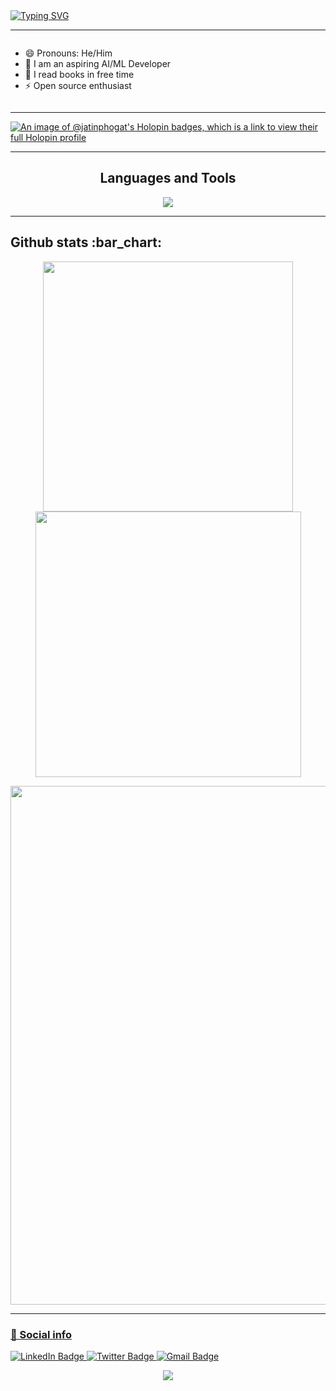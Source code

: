 <div>
  <a href="https://git.io/typing-svg"><img src="https://readme-typing-svg.demolab.com?font=Fira+Code&weight=6000&size=28&duration=5304&pause=1000&color36BCF7FF&background=FFD22800&center=true&vCenter=true&width=850&lines=Hi there 👋,+I'm+Jatin,+Welcome+to+My+Profile!+;Always+learning+new+things" alt="Typing SVG" /></a>
</div>

---

<div style="display:flex">
  
- 😄 Pronouns: He/Him
- 🔭 I am an aspiring AI/ML Developer
- 💬 I read books in free time
- ⚡ Open source enthusiast

</div>

---

[![An image of @jatinphogat's Holopin badges, which is a link to view their full Holopin profile](https://holopin.me/jatinphogat)](https://holopin.io/@jatinphogat)

---

<h2 align="center">Languages and Tools</h2>
<p align="center"> 
  <img src="https://skillicons.dev/icons?i=react,cpp,nodejs,html,css,git,github,vscode,bootstrap">
</p>

---

<h2>Github stats :bar_chart:</h2>

<p align="center">
  <img width="400" src="https://github-readme-stats.vercel.app/api?username=JatinPhogat&count_private=true&show_icons=true&theme=react" />  <img width="425" src="https://streak-stats.demolab.com/?user=JatinPhogat&theme=react" />
</p>

<p align="center">
  <img width="830" src="https://github-readme-activity-graph.vercel.app/graph?username=JatinPhogat&bg_color=21232a&color=a8eeff&line=61dafb&point=f0fcff&area=true&hide_border=false" />
<a href="https://github.com/JatinPhogat/github-stats">
</p>

---

### 🔗 Social info

<div id="badges">
    <a href="https://www.linkedin.com/in/jatin-phogat/">
    <img src="https://img.shields.io/badge/LinkedIn-blue?style=for-the-badge&logo=linkedin&logoColor=white" alt="LinkedIn Badge"/>
    </a>
    <a href="https://twitter.com/jatin_0101">
    <img src="https://img.shields.io/badge/Twitter-blue?style=for-the-badge&logo=Twitter&logoColor=white" alt="Twitter Badge"/>
    </a>
    <a href="https://mail.google.com/mail/u/0/?fs=1&tf=cm&to=phogatjassu09@gmail.com">
    <img src="https://img.shields.io/badge/Gmail-D14836?style=for-the-badge&logo=gmail&logoColor=white" alt="Gmail Badge"/>
    </a>
</div>

<p align="center">
  <img src="https://capsule-render.vercel.app/api?type=waving&color=gradient&height=65&section=footer"/>
</p>

